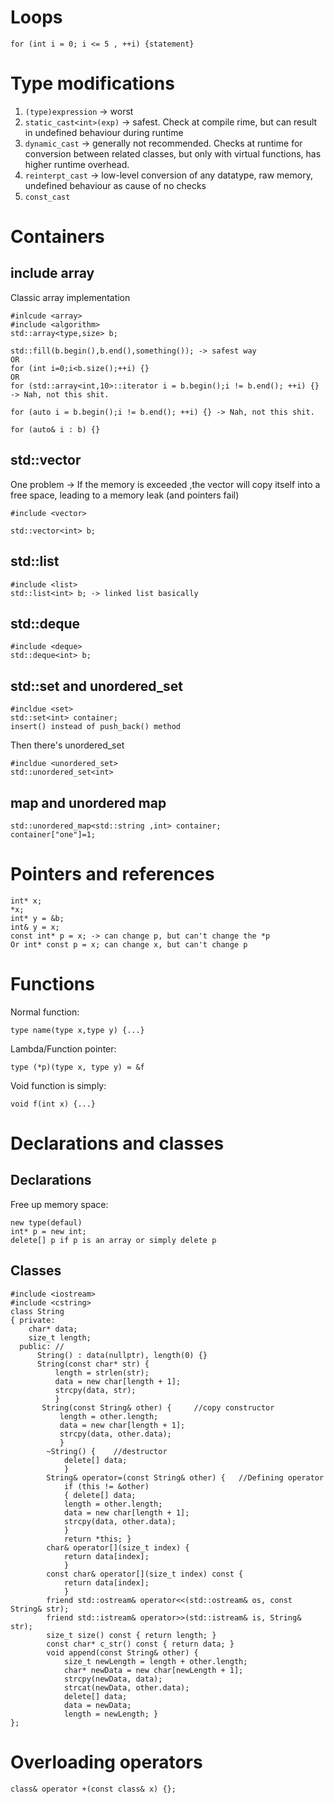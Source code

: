 # Loops
```
for (int i = 0; i <= 5 , ++i) {statement}
```

# Type modifications

1. `(type)expression` -> worst
2. `static_cast<int>(exp)` -> safest. Check at compile rime, but can result in undefined behaviour during runtime
3. `dynamic_cast` -> generally not recommended. Checks at runtime for conversion between related classes, but only with virtual functions, has higher runtime overhead.
4. `reinterpt_cast` -> low-level conversion of any datatype, raw memory, undefined behaviour as cause of no checks
5. `const_cast`

# Containers
## include array
Classic array implementation
```
#inlcude <array>
#include <algorithm>
std::array<type,size> b;

std::fill(b.begin(),b.end(),something()); -> safest way
OR
for (int i=0;i<b.size();++i) {} 
OR 
for (std::array<int,10>::iterator i = b.begin();i != b.end(); ++i) {} -> Nah, not this shit.

for (auto i = b.begin();i != b.end(); ++i) {} -> Nah, not this shit.

for (auto& i : b) {}
```
## std::vector

One problem -> If the memory is exceeded ,the vector will copy itself into a free space, leading to a memory leak (and pointers fail)
```
#include <vector>

std::vector<int> b;
```  
## std::list
```
#include <list>
std::list<int> b; -> linked list basically
```
## std::deque 
```
#include <deque>
std::deque<int> b;
```
## std::set and unordered_set
```
#incldue <set>
std::set<int> container;
insert() instead of push_back() method
```
Then there's unordered_set
```
#incldue <unordered_set>
std::unordered_set<int>
```
## map and unordered map
```
std::unordered_map<std::string ,int> container;
container["one"]=1;

```
# Pointers and references
```
int* x;
*x;
int* y = &b;
int& y = x;
сonst int* p = x; -> can change p, but can't change the *p
Or int* const p = x; can change x, but can't change p
```
# Functions
Normal function:
```
type name(type x,type y) {...}
```
Lambda/Function pointer:
```
type (*p)(type x, type y) = &f
```
Void function is simply:
```
void f(int x) {...}
```
# Declarations and classes

## Declarations
Free up memory space:
```
new type(defaul)
int* p = new int;
delete[] p if p is an array or simply delete p
```
## Classes
```
#include <iostream> 
#include <cstring> 
class String 
{ private: 
	char* data; 
	size_t length; 
  public: // 
	  String() : data(nullptr), length(0) {} 
	  String(const char* str) { 
		  length = strlen(str); 
		  data = new char[length + 1]; 
		  strcpy(data, str); 
		  } 
	   String(const String& other) {     //copy constructor
		   length = other.length; 
		   data = new char[length + 1]; 
		   strcpy(data, other.data); 
		   } 
	    ~String() {    //destructor
		    delete[] data; 
		    } 
		String& operator=(const String& other) {   //Defining operator
			if (this != &other) 
			{ delete[] data; 
			length = other.length; 
			data = new char[length + 1]; 
			strcpy(data, other.data); 
			} 
			return *this; } 
		char& operator[](size_t index) { 
			return data[index]; 
		    } 
		const char& operator[](size_t index) const { 
			return data[index]; 
			} 
		friend std::ostream& operator<<(std::ostream& os, const String& str); 
		friend std::istream& operator>>(std::istream& is, String& str);  
		size_t size() const { return length; } 
		const char* c_str() const { return data; } 
		void append(const String& other) { 
			size_t newLength = length + other.length; 
			char* newData = new char[newLength + 1]; 
			strcpy(newData, data); 
			strcat(newData, other.data); 
			delete[] data; 
			data = newData; 
			length = newLength; }
}; 
```
 

# Overloading operators
```
class& operator +(const class& x) {};
```